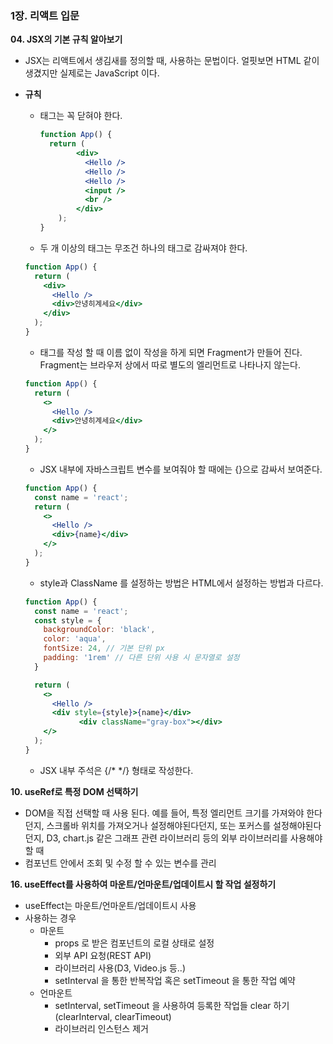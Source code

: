 ### 1장. 리액트 입문

**04. JSX의 기본 규칙 알아보기**

- JSX는 리액트에서 생김새를 정의할 때, 사용하는 문법이다. 얼핏보면 HTML 같이 생겼지만 실제로는 JavaScript 이다.
- **규칙**
    - 태그는 꼭 닫혀야 한다.

        ```jsx
        function App() {
          return (
        		<div>
        		  <Hello />
        		  <Hello />
        		  <Hello />
        		  <input />
        		  <br />
        		</div>
        	);
        }
        ```

    - 두 개 이상의 태그는 무조건 하나의 태그로 감싸져야 한다.

    ```jsx
    function App() {
      return (
        <div>
          <Hello />
          <div>안녕히계세요</div>
        </div>
      );
    }
    ```

    - 태그를 작성 할 때 이름 없이 작성을 하게 되면 Fragment가 만들어 진다. Fragment는 브라우저 상에서 따로 별도의 엘리먼트로 나타나지 않는다.

    ```jsx
    function App() {
      return (
        <>
          <Hello />
          <div>안녕히계세요</div>
        </>
      );
    }
    ```

    - JSX 내부에 자바스크립트 변수를 보여줘야 할 때에는 {}으로 감싸서 보여준다.

    ```jsx
    function App() {
      const name = 'react';
      return (
        <>
          <Hello />
          <div>{name}</div>
        </>
      );
    }
    ```

    - style과 ClassName 를 설정하는 방법은 HTML에서 설정하는 방법과 다르다.

    ```jsx
    function App() {
      const name = 'react';
      const style = {
        backgroundColor: 'black',
        color: 'aqua',
        fontSize: 24, // 기본 단위 px
        padding: '1rem' // 다른 단위 사용 시 문자열로 설정
      }

      return (
        <>
          <Hello />
          <div style={style}>{name}</div>
    			<div className="gray-box"></div>
        </>
      );
    }
    ```

    - JSX 내부 주석은 {/* */} 형태로 작성한다.

**10. useRef로 특정 DOM 선택하기**

- DOM을 직접 선택할 때 사용 된다. 예를 들어, 특정 엘리먼트 크기를 가져와야 한다던지, 스크롤바 위치를 가져오거나 설정해야된다던지, 또는 포커스를 설정해야된다던지, D3, chart.js 같은 그래프 관련 라이브러리 등의 외부 라이브러리를 사용해야 할 때
- 컴포넌트 안에서 조회 및 수정 할 수 있는 변수를 관리

**16. useEffect를 사용하여 마운트/언마운트/업데이트시 할 작업 설정하기**

- useEffect는 마운트/언마운트/업데이트시 사용
- 사용하는 경우
    - 마운트
        - props 로 받은 컴포넌트의 로컬 상태로 설정
        - 외부 API 요청(REST API)
        - 라이브러리 사용(D3, Video.js 등..)
        - setInterval 을 통한 반복작업 혹은 setTimeout 을 통한 작업 예약
    - 언마운트
        - setInterval, setTimeout 을 사용하여 등록한 작업들 clear 하기(clearInterval, clearTimeout)
        - 라이브러리 인스턴스 제거
